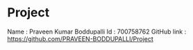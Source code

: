 # Project
Name : Praveen Kumar Boddupalli 
Id : 700758762
GitHub link : https://github.com/PRAVEEN-BODDUPALLI/Project
